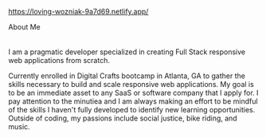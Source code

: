 https://loving-wozniak-9a7d69.netlify.app/

About Me
######
I am a pragmatic developer specialized in creating Full Stack responsive web applications from scratch.

Currently enrolled in Digital Crafts bootcamp in Atlanta, GA to gather the skills necessary to build and scale responsive web applications. My goal is to be an immediate asset to any SaaS or software company that I apply for. I pay attention to the minutiea and I am always making an effort to be mindful of the skills I haven't fully developed to identify new learning opportunities. Outside of coding, my passions include social justice, bike riding, and music.
